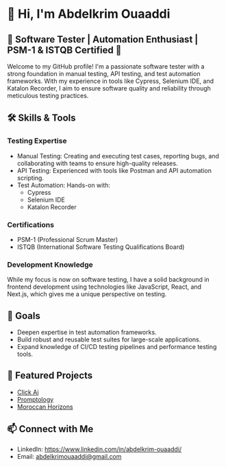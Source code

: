 # 👋 Hi, I'm Abdelkrim Ouaaddi
## 🌟 Software Tester | Automation Enthusiast | PSM-1 & ISTQB Certified 🌟

Welcome to my GitHub profile! I'm a passionate software tester with a strong foundation in manual testing, API testing, and test automation frameworks. With my experience in tools like Cypress, Selenium IDE, and Katalon Recorder, I aim to ensure software quality and reliability through meticulous testing practices.

## 🛠️ Skills & Tools

### Testing Expertise
  - Manual Testing: Creating and executing test cases, reporting bugs, and collaborating with teams to ensure high-quality releases.
  - API Testing: Experienced with tools like Postman and API automation scripting.
  - Test Automation: Hands-on with:
     - Cypress
     - Selenium IDE
     - Katalon Recorder
       
### Certifications
  - PSM-1 (Professional Scrum Master)
  - ISTQB (International Software Testing Qualifications Board)
    
### Development Knowledge
 While my focus is now on software testing, I have a solid background in frontend development using technologies like JavaScript, React, and Next.js, which gives me a unique perspective on testing.

## 🚀 Goals
   - Deepen expertise in test automation frameworks.
   - Build robust and reusable test suites for large-scale applications.
   - Expand knowledge of CI/CD testing pipelines and performance testing tools.
     
## 📂 Featured Projects
  - [Click Ai](https://click-ai.vercel.app/)
  - [Promptology](https://promptology.vercel.app/)
  - [Moroccan Horizons](https://moroccan-horizons-966q.vercel.app/)
  
## 📫 Connect with Me
  - LinkedIn: https://www.linkedin.com/in/abdelkrim-ouaaddi/
  - Email: abdelkrimouaaddi@gmail.com





